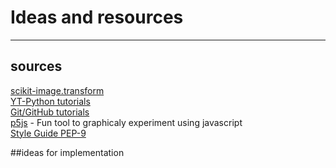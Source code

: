 # Ideas and resources
___
## sources
[scikit-image.transform](https://scikit-image.org/docs/dev/api/skimage.transform.html) <br>
[YT-Python tutorials](https://www.youtube.com/c/Coreyms) <br>
[Git/GitHub tutorials]()<br>
[p5js](https://p5js.org/) - Fun tool to graphicaly experiment using javascript <br>
[Style Guide PEP-9](https://www.python.org/dev/peps/pep-0008/)

##ideas for implementation
